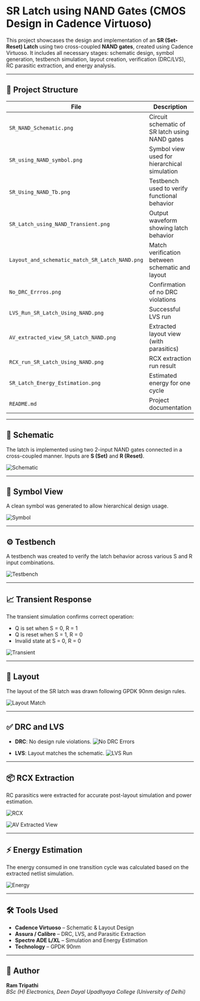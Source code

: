 # SR Latch using NAND Gates (CMOS Design in Cadence Virtuoso)

This project showcases the design and implementation of an **SR (Set-Reset) Latch** using two cross-coupled **NAND gates**, created using Cadence Virtuoso. It includes all necessary stages: schematic design, symbol generation, testbench simulation, layout creation, verification (DRC/LVS), RC parasitic extraction, and energy analysis.

---

## 📁 Project Structure

| File | Description |
|------|-------------|
| `SR_NAND_Schematic.png` | Circuit schematic of SR latch using NAND gates |
| `SR_using_NAND_symbol.png` | Symbol view used for hierarchical simulation |
| `SR_Using_NAND_Tb.png` | Testbench used to verify functional behavior |
| `SR_Latch_using_NAND_Transient.png` | Output waveform showing latch behavior |
| `Layout_and_schematic_match_SR_Latch_NAND.png` | Match verification between schematic and layout |
| `No_DRC_Errros.png` | Confirmation of no DRC violations |
| `LVS_Run_SR_Latch_Using_NAND.png` | Successful LVS run |
| `AV_extracted_view_SR_Latch_NAND.png` | Extracted layout view (with parasitics) |
| `RCX_run_SR_Latch_Using_NAND.png` | RCX extraction run result |
| `SR_Latch_Energy_Estimation.png` | Estimated energy for one cycle |
| `README.md` | Project documentation |

---

## 🔧 Schematic

The latch is implemented using two 2-input NAND gates connected in a cross-coupled manner. Inputs are **S (Set)** and **R (Reset)**.

![Schematic](./SR_NAND_Schematic.png)

---

## 🧩 Symbol View

A clean symbol was generated to allow hierarchical design usage.

![Symbol](./SR_using_NAND_symbol.png)

---

## ⚙️ Testbench

A testbench was created to verify the latch behavior across various S and R input combinations.

![Testbench](./SR_Using_NAND_Tb.png)

---

## 📈 Transient Response

The transient simulation confirms correct operation:
- Q is set when S = 0, R = 1
- Q is reset when S = 1, R = 0
- Invalid state at S = 0, R = 0

![Transient](./SR_Latch_using_NAND_Transient.png)

---

## 🧱 Layout

The layout of the SR latch was drawn following GPDK 90nm design rules.

![Layout Match](./Layout_and_schematic_match_SR_Latch_NAND.png)

---

## ✅ DRC and LVS

- **DRC**: No design rule violations.
  ![No DRC Errors](./No_DRC_Errros.png)

- **LVS**: Layout matches the schematic.
  ![LVS Run](./LVS_Run_SR_Latch_Using_NAND.png)

---

## 📦 RCX Extraction

RC parasitics were extracted for accurate post-layout simulation and power estimation.

![RCX](./RCX_run_SR_Latch_Using_NAND.png)

![AV Extracted View](./AV_extracted_view_SR_Latch_NAND.png)

---

## ⚡ Energy Estimation

The energy consumed in one transition cycle was calculated based on the extracted netlist simulation.

![Energy](./SR_Latch_Energy_Estimation.png)

---

## 🛠️ Tools Used

- **Cadence Virtuoso** – Schematic & Layout Design  
- **Assura / Calibre** – DRC, LVS, and Parasitic Extraction  
- **Spectre ADE L/XL** – Simulation and Energy Estimation  
- **Technology** – GPDK 90nm

---

## 👤 Author

**Ram Tripathi**  
*BSc (H) Electronics, Deen Dayal Upadhyaya College (University of Delhi)*  

